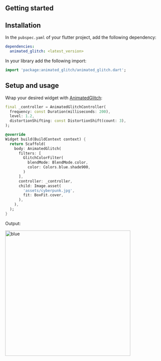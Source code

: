 ## Getting started
## Installation
In the `pubspec.yaml` of your flutter project, add the following dependency:

```yaml
dependencies:
  animated_glitch: <latest_version>
```

In your library add the following import:

```dart
import 'package:animated_glitch/animated_glitch.dart'; 
```

## Setup and usage
Wrap your desired widget with [AnimatedGlitch](https://pub.dev/documentation/animated_glitch/latest/animated_glitch/AnimatedGlitch-class.html):

```dart
final _controller = AnimatedGlitchController(
  frequency: const Duration(milliseconds: 200),
  level: 1.2,
  distortionShifting: const DistortionShift(count: 3),
);

@override
Widget build(BuildContext context) {
  return Scaffold(
    body: AnimatedGlitch(
      filters: [
        GlitchColorFilter(
          blendMode: BlendMode.color,
          color: Colors.blue.shade900,
        )
      ],
      controller: _controller,
      child: Image.asset(
        'assets/cyberpunk.jpg',
        fit: BoxFit.cover,
      ),
    ),
  );
}
```

Output: 

<img src="https://github.com/feduke-nukem/animated_glitch/assets/72284940/c9480e42-dc71-4293-828d-cc1efe291866" alt="blue" height="400"/>
